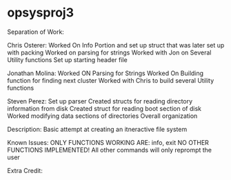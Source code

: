 # opsysproj3

Separation of Work:

Chris Osterer:
		Worked On Info Portion and set up struct that was later set up with packing
		Worked on parsing for strings
		Worked with Jon on Several Utility functions
		Set up starting header file

Jonathan Molina:
		Worked ON Parsing for Strings
		Worked On Building function for finding next cluster
		Worked with Chris to build several Utility functions

Steven Perez:
		Set up parser
		Created structs for reading directory information from disk
		Created struct for reading boot section of disk
		Worked modifying data sections of directories
		Overall organization

Description:
		Basic attempt at creating an itneractive file system


Known Issues:
		ONLY FUNCTIONS WORKING ARE: info, exit
		NO OTHER FUNCTIONS IMPLEMENTED!
		All other commands will only reprompt the user

Extra Credit:
